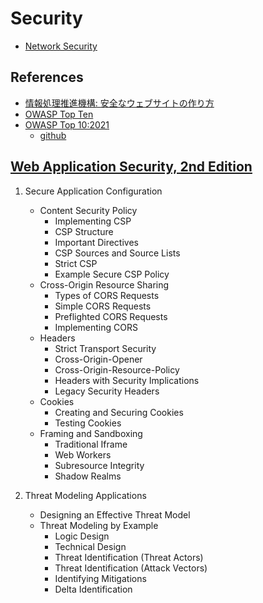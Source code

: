 # Security

- [Network Security](../infra/security.md)

## References

- [情報処理推進機構: 安全なウェブサイトの作り方](https://www.ipa.go.jp/security/vuln/websecurity.html)
- [OWASP Top Ten](https://owasp.org/www-project-top-ten/)
- [OWASP Top 10:2021](https://owasp.org/Top10/)
  - [github](https://github.com/OWASP/Top10)

## [Web Application Security, 2nd Edition](https://www.oreilly.com/library/view/web-application-security/9781098143923/)

1. Secure Application Configuration

   - Content Security Policy
     - Implementing CSP
     - CSP Structure
     - Important Directives
     - CSP Sources and Source Lists
     - Strict CSP
     - Example Secure CSP Policy
   - Cross-Origin Resource Sharing
     - Types of CORS Requests
     - Simple CORS Requests
     - Preflighted CORS Requests
     - Implementing CORS
   - Headers
     - Strict Transport Security
     - Cross-Origin-Opener
     - Cross-Origin-Resource-Policy
     - Headers with Security Implications
     - Legacy Security Headers
   - Cookies
     - Creating and Securing Cookies
     - Testing Cookies
   - Framing and Sandboxing
     - Traditional Iframe
     - Web Workers
     - Subresource Integrity
     - Shadow Realms

2. Threat Modeling Applications

   - Designing an Effective Threat Model
   - Threat Modeling by Example
     - Logic Design
     - Technical Design
     - Threat Identification (Threat Actors)
     - Threat Identification (Attack Vectors)
     - Identifying Mitigations
     - Delta Identification
